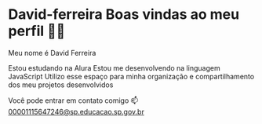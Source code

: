 # David-ferreira Boas vindas ao meu perfil 💙💙
Meu nome é David Ferreira

Estou estudando na Alura
Estou me desenvolvendo na linguagem JavaScript
Utilizo esse espaço para minha organização e compartilhamento dos meu projetos desenvolvidos

Você pode entrar em contato comigo 📫
00001115647246@sp.educacao.sp.gov.br
